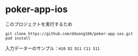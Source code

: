 # poker-app-ios

このプロジェクトを実行するため

`git clone https://github.com/dduong166/poker-app-ios.git`</br>
`pod install`

入力データーのサンプル：`H10 D2 D11 C11 S11`
